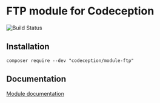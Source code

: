 # FTP module for Codeception

![Build Status](https://github.com/Codeception/module-ftp/workflows/CI/badge.svg)

## Installation

```
composer require --dev "codeception/module-ftp"
```

## Documentation

<a href="https://codeception.com/docs/modules/FTP">Module documentation</a>
